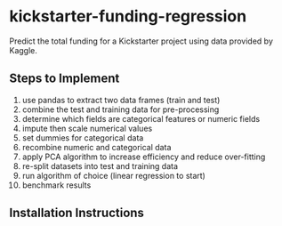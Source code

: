 # kickstarter-funding-regression
Predict the total funding for a Kickstarter project using data provided by Kaggle.

## Steps to Implement
1. use pandas to extract two data frames (train and test)
2. combine the test and training data for pre-processing
3. determine which fields are categorical features or numeric fields
4. impute then scale numerical values
5. set dummies for categorical data
6. recombine numeric and categorical data
7. apply PCA algorithm to increase efficiency and reduce over-fitting
8. re-split datasets into test and training data
9. run algorithm of choice (linear regression to start)
10. benchmark results


## Installation Instructions
